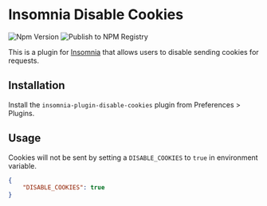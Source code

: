 # Insomnia Disable Cookies

![Npm Version](https://img.shields.io/npm/v/insomnia-plugin-disable-cookies.svg)
![Publish to NPM Registry](https://github.com/seanghay/insomnia-plugin-disable-cookies/workflows/Publish%20to%20NPM%20Registry/badge.svg)

This is a plugin for [Insomnia](https://insomnia.rest) that allows users to disable sending cookies for requests.

## Installation

Install the `insomnia-plugin-disable-cookies` plugin from Preferences > Plugins.

## Usage

Cookies will not be sent by setting a `DISABLE_COOKIES` to `true` in environment variable.

```json
{
	"DISABLE_COOKIES": true
}
```
